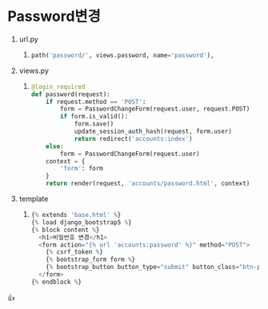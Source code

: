 # Password변경

1. url.py

   1. ```py
      path('password/', views.password, name='password'),
      ```

2. views.py

   1. ```py
      @login_required
      def password(request):
          if request.method == 'POST':
              form = PasswordChangeForm(request.user, request.POST)
              if form.is_valid():
                  form.save()
                  update_session_auth_hash(request, form.user)
                  return redirect('accounts:index')
          else:
              form = PasswordChangeForm(request.user)
          context = {
              'form': form
          }
          return render(request, 'accounts/password.html', context)
      ```

3. template

   1. ```py
      {% extends 'base.html' %}
      {% load django_bootstrap5 %}
      {% block content %}
        <h1>비밀번호 변경</h1>
        <form action="{% url 'accounts:password' %}" method="POST">
          {% csrf_token %}
          {% bootstrap_form form %}
          {% bootstrap_button button_type="submit" button_class="btn-primary" content="수정완료" %}
        </form>
      {% endblock %}
      ```

👍